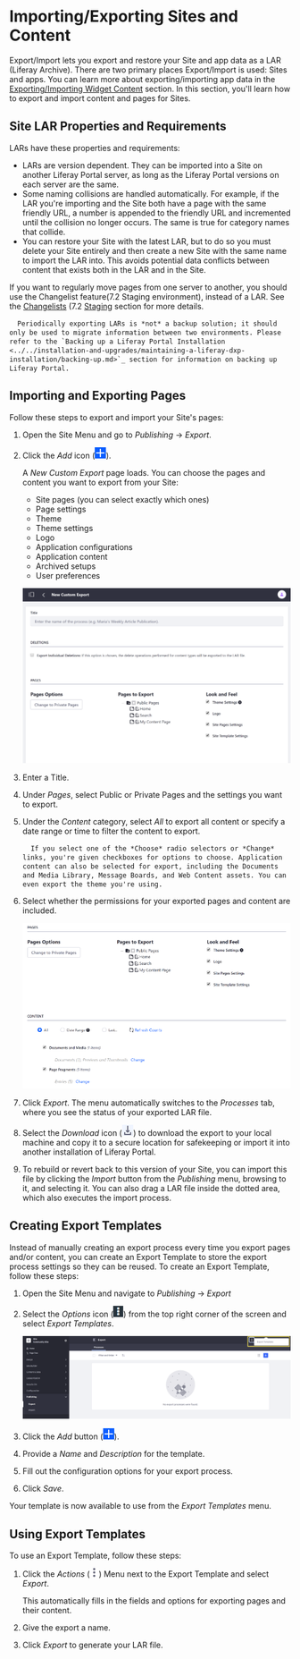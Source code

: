 # Importing/Exporting Sites and Content

Export/Import lets you export and restore your Site and app data as a LAR (Liferay Archive). There are two primary places Export/Import is used: Sites and apps. You can learn more about exporting/importing app data in the [Exporting/Importing Widget Content]() <!-- TODO: Fix link --> section. In this section, you'll learn how to export and import content and pages for Sites.

## Site LAR Properties and Requirements

LARs have these properties and requirements:

* LARs are version dependent. They can be imported into a Site on another Liferay Portal server, as long as the Liferay Portal versions on each server are the same.
* Some naming collisions are handled automatically. For example, if the LAR you're importing and the Site both have a page with the same friendly URL, a number is appended to the friendly URL and incremented until the collision no longer occurs. The same is true for category names that collide.
* You can restore your Site with the latest LAR, but to do so you must delete your Site entirely and then create a new Site with the same name to import the LAR into. This avoids potential data conflicts between content that exists both in the LAR and in the Site.

If you want to regularly move pages from one server to another, you should use the Changelist feature(7.2 Staging environment), instead of a LAR. See the [Changelists]() (7.2 [Staging]() <!-- TODO: Fix links --> section for more details.

```note::
  Periodically exporting LARs is *not* a backup solution; it should only be used to migrate information between two environments. Please refer to the `Backing up a Liferay Portal Installation <../../installation-and-upgrades/maintaining-a-liferay-dxp-installation/backing-up.md>`_ section for information on backing up Liferay Portal.
```

## Importing and Exporting Pages

Follow these steps to export and import your Site's pages:

1. Open the Site Menu and go to *Publishing* &rarr; *Export*.

1. Click the *Add* icon (![Add icon](../../images/icon-add.png)).

    A *New Custom Export* page loads. You can choose the pages and content you want to export from your Site:

    * Site pages (you can select exactly which ones)
    * Page settings
    * Theme
    * Theme settings
    * Logo
    * Application configurations
    * Application content
    * Archived setups
    * User preferences

    ![Create a New Custom Export to specify what to export from your Site.](./importing-exporting-pages-and-content/images/01.png)

1. Enter a Title.

1. Under *Pages*, select Public or Private Pages and the settings you want to export.

1. Under the *Content* category, select *All* to export all content or specify a date range or time to filter the content to export.

    ```note::
      If you select one of the *Choose* radio selectors or *Change* links, you're given checkboxes for options to choose. Application content can also be selected for export, including the Documents and Media Library, Message Boards, and Web Content assets. You can even export the theme you're using.
    ```

1. Select whether the permissions for your exported pages and content are included.

    ![You can configure your export options manually by selecting pages, content, and permissions.](./importing-exporting-pages-and-content/images/02.png)

1. Click *Export*. The menu automatically switches to the *Processes* tab, where you see the status of your exported LAR file.

1. Select the *Download* icon (![Download](../../images/icon-download.png)) to download the export to your local machine and copy it to a secure location for safekeeping or import it into another installation of Liferay Portal.

1. To rebuild or revert back to this version of your Site, you can import this file by clicking the *Import* button from the *Publishing* menu, browsing to it, and selecting it. You can also drag a LAR file inside the dotted area, which also executes the import process.

## Creating Export Templates

Instead of manually creating an export process every time you export pages and/or content, you can create an Export Template to store the export process settings so they can be reused. To create an Export Template, follow these steps:

1. Open the Site Menu and navigate to *Publishing* &rarr; *Export*

1. Select the *Options* icon (![Options](../../images/icon-options.png)) from the top right corner of the screen and select *Export Templates*.

    ![You can create Export Templates to store export process settings.](./importing-exporting-pages-and-content/images/03.png)

1. Click the *Add* button (![Add Export Template](../../images/icon-add.png)).

1. Provide a *Name* and *Description* for the template.

1. Fill out the configuration options for your export process.

1. Click *Save*.

Your template is now available to use from the *Export Templates* menu.

## Using Export Templates

To use an Export Template, follow these steps:

1. Click the *Actions* (![Actions](../../images/icon-actions.png)) Menu next to the Export Template and select *Export*.

    This automatically fills in the fields and options for exporting pages and their content.

1. Give the export a name.

1. Click *Export* to generate your LAR file.
